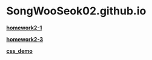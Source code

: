 # SongWooSeok02.github.io

[Image]: https://pds.joongang.co.kr/news/component/htmlphoto_mmdata/202210/01/09715a89-f30f-4689-ab64-06bb58037b09.jpg "이미지입니다!"

[**homework2-1**](https://SongWooSeok02.github.io/homework2-1.html)

[**homework2-3**](https://SongWooSeok02.github.io/homework2-2.html)

[**css_demo**](https://SongWooSeok02.github.io/css_demo.html)

